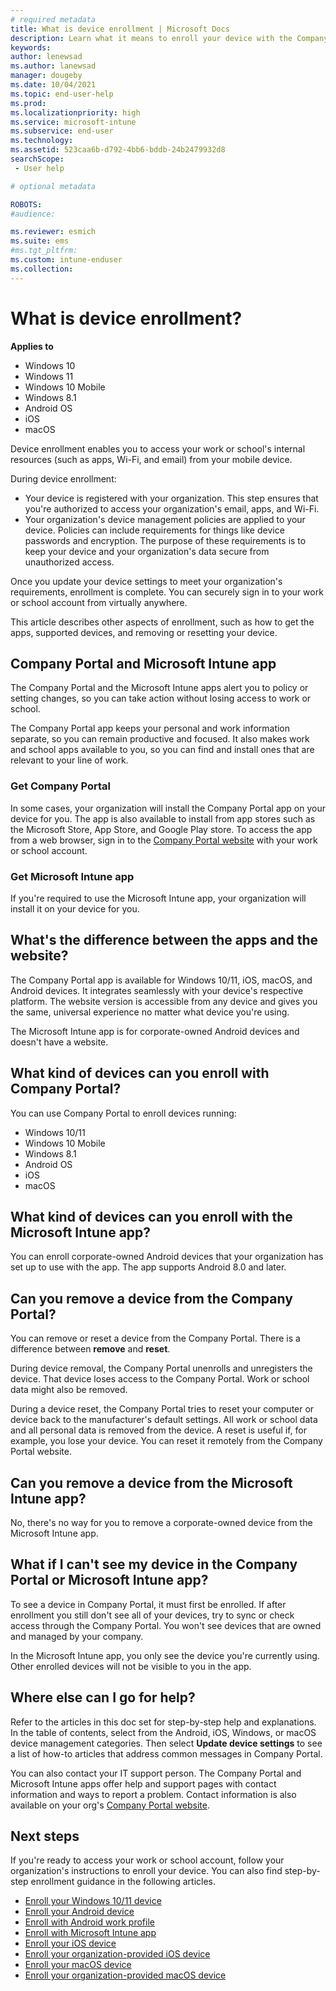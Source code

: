 ```yaml
---
# required metadata
title: What is device enrollment | Microsoft Docs
description: Learn what it means to enroll your device with the Company Portal and Microsoft Intune app.
keywords:
author: lenewsad
ms.author: lanewsad
manager: dougeby
ms.date: 10/04/2021
ms.topic: end-user-help
ms.prod:
ms.localizationpriority: high
ms.service: microsoft-intune
ms.subservice: end-user
ms.technology:
ms.assetid: 523caa6b-d792-4bb6-bddb-24b2479932d8
searchScope:
 - User help

# optional metadata

ROBOTS:  
#audience:

ms.reviewer: esmich  
ms.suite: ems
#ms.tgt_pltfrm:
ms.custom: intune-enduser
ms.collection: 
---
```


# What is device enrollment?  

**Applies to**  
- Windows 10  
- Windows 11  
- Windows 10 Mobile  
- Windows 8.1  
- Android OS  
- iOS  
- macOS  

Device enrollment enables you to access your work or school's internal resources (such as apps, Wi-Fi, and email) from your mobile device.  

During device enrollment:

* Your device is registered with your organization. This step ensures that you're authorized to access your organization's email, apps, and Wi-Fi. 
* Your organization's device management policies are applied to your device. Policies can include requirements for things like device passwords and encryption. The purpose of these requirements is to keep your device and your organization's data secure from unauthorized access.  

Once you update your device settings to meet your organization's requirements, enrollment is complete. You can securely sign in to your work or school account from virtually anywhere.  

This article describes other aspects of enrollment, such as how to get the apps, supported devices, and removing or resetting your device.  

## Company Portal and Microsoft Intune app

The Company Portal and the Microsoft Intune apps alert you to policy or setting changes, so you can take action without losing access to work or school. 

The Company Portal app keeps your personal and work information separate, so you can remain productive and focused. It also makes work and school apps available to you, so you can find and install ones that are relevant to your line of work.  

### Get Company Portal

In some cases, your organization will install the Company Portal app on your device for you. The app is also available to install from app stores such as the Microsoft Store, App Store, and Google Play store. To access the app from a web browser, sign in to the [Company Portal website](https://go.microsoft.com/fwlink/?linkid=2010980) with your work or school account.  

### Get Microsoft Intune app

If you're required to use the Microsoft Intune app, your organization will install it on your device for you.  

## What's the difference between the apps and the website?
The Company Portal app is available for Windows 10/11, iOS, macOS, and Android devices. It integrates seamlessly with your device's respective platform. The website version is accessible from any device and gives you the same, universal experience no matter what device you're using. 

The Microsoft Intune app is for corporate-owned Android devices and doesn't have a website.  

## What kind of devices can you enroll with Company Portal?
You can use Company Portal to enroll devices running: 

- Windows 10/11  
- Windows 10 Mobile  
- Windows 8.1  
- Android OS  
- iOS  
- macOS  

## What kind of devices can you enroll with the Microsoft Intune app?  
You can enroll corporate-owned Android devices that your organization has set up to use with the app. The app supports Android 8.0 and later. 

## Can you remove a device from the Company Portal?
You can remove or reset a device from the Company Portal. There is a difference between **remove** and **reset**.

During device removal, the Company Portal unenrolls and unregisters the device. That device loses access to the Company Portal. Work or school data might also be removed. 

During a device reset, the Company Portal tries to reset your computer or device back to the manufacturer's default settings. All work or school data and all personal data is removed from the device. A reset is useful if, for example, you lose your device. You can reset it remotely from the Company Portal website.  

## Can you remove a device from the Microsoft Intune app?
No, there's no way for you to remove a corporate-owned device from the Microsoft Intune app.  

## What if I can't see my device in the Company Portal or Microsoft Intune app?
To see a device in Company Portal, it must first be enrolled. If after enrollment you still don't see all of your devices, try to sync or check access through the Company Portal. You won't see devices that are owned and managed by your company.

In the Microsoft Intune app, you only see the device you're currently using. Other enrolled devices will not be visible to you in the app.  

## Where else can I go for help?  

Refer to the articles in this doc set for step-by-step help and explanations. In the table of contents, select from the Android, iOS, Windows, or macOS device management categories. Then select **Update device settings** to see a list of how-to articles that address common messages in Company Portal.    

You can also contact your IT support person. The Company Portal and Microsoft Intune apps offer help and support pages with contact information and ways to report a problem. Contact information is also available on your org's [Company Portal website](https://go.microsoft.com/fwlink/?linkid=2010980).  

## Next steps  
If you're ready to access your work or school account, follow your organization's instructions to enroll your device. You can also find step-by-step enrollment guidance in the following articles.

* [Enroll your Windows 10/11 device](enroll-windows-10-device.md)
* [Enroll your Android device](enroll-device-android-company-portal.md)
* [Enroll with Android work profile](enroll-device-android-work-profile.md)
* [Enroll with Microsoft Intune app](enroll-device-android-microsoft-intune-app.md)
* [Enroll your iOS device](enroll-your-device-in-intune-ios.md)
* [Enroll your organization-provided iOS device](enroll-your-device-dep-ios.md)
* [Enroll your macOS device](enroll-your-device-in-intune-macos-cp.md)
* [Enroll your organization-provided macOS device](enroll-company-device-macos.md)
